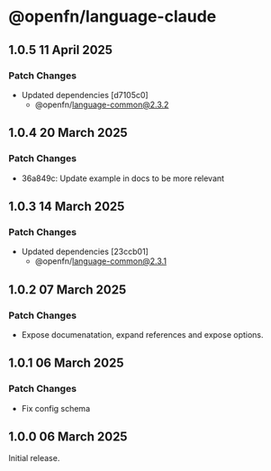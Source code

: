 # @openfn/language-claude

## 1.0.5 11 April 2025

### Patch Changes

* Updated dependencies \[d7105c0]
  * @openfn/language-common@2.3.2

## 1.0.4 20 March 2025

### Patch Changes

* 36a849c: Update example in docs to be more relevant

## 1.0.3 14 March 2025

### Patch Changes

* Updated dependencies \[23ccb01]
  * @openfn/language-common@2.3.1

## 1.0.2 07 March 2025

### Patch Changes

* Expose documenatation, expand references and expose options.

## 1.0.1 06 March 2025

### Patch Changes

* Fix config schema

## 1.0.0 06 March 2025

Initial release.
